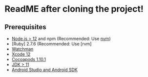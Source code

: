 # ReadME after cloning the project!
## Prerequisites

- [Node.js > 12](https://nodejs.org) and npm (Recommended: Use [nvm](https://github.com/nvm-sh/nvm))
- [Ruby] 2.7.6 (Recommended: Use [rvm]
- [Watchman](https://facebook.github.io/watchman)
- [Xcode 12](https://developer.apple.com/xcode)
- [Cocoapods 1.10.1](https://cocoapods.org)
- [JDK > 11](https://www.oracle.com/java/technologies/javase-jdk11-downloads.html)
- [Android Studio and Android SDK](https://developer.android.com/studio)
